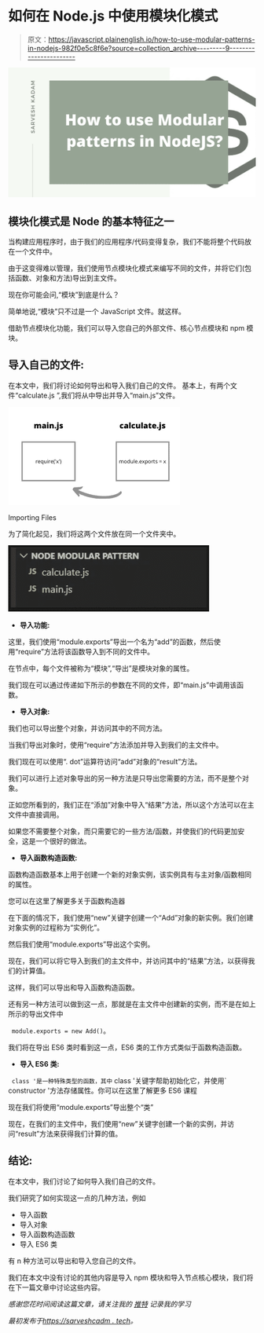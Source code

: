 # 如何在 Node.js 中使用模块化模式

> 原文：<https://javascript.plainenglish.io/how-to-use-modular-patterns-in-nodejs-982f0e5c8f6e?source=collection_archive---------9----------------------->

![](img/e2dd81791e53ea88b4804764f4a056f6.png)

## 模块化模式是 Node 的基本特征之一

当构建应用程序时，由于我们的应用程序/代码变得复杂，我们不能将整个代码放在一个文件中。

由于这变得难以管理，我们使用节点模块化模式来编写不同的文件，并将它们(包括函数、对象和方法)导出到主文件。

现在你可能会问,“模块”到底是什么？

简单地说,“模块”只不过是一个 JavaScript 文件。就这样。

借助节点模块化功能，我们可以导入您自己的外部文件、核心节点模块和 npm 模块。

## **导入自己的文件**:

在本文中，我们将讨论如何导出和导入我们自己的文件。
基本上，有两个文件“calculate.js ”,我们将从中导出并导入“main.js”文件。

![](img/1d49bc99bc44ae05472d0a0986e109c1.png)

Importing Files

为了简化起见，我们将这两个文件放在同一个文件夹中。

![](img/ff63c7935e1207743ca974a345a22d98.png)

*   **导入功能:**

这里，我们使用“module.exports”导出一个名为“add”的函数，然后使用“require”方法将该函数导入到不同的文件中。

在节点中，每个文件被称为“模块”,“导出”是模块对象的属性。

我们现在可以通过传递如下所示的参数在不同的文件，即“main.js”中调用该函数。

*   **导入对象:**

我们也可以导出整个对象，并访问其中的不同方法。

当我们导出对象时，使用“require”方法添加并导入到我们的主文件中。

我们现在可以使用“. dot”运算符访问“add”对象的“result”方法。

我们可以进行上述对象导出的另一种方法是只导出您需要的方法，而不是整个对象。

正如您所看到的，我们正在“添加”对象中导入“结果”方法，所以这个方法可以在主文件中直接调用。

如果您不需要整个对象，而只需要它的一些方法/函数，并使我们的代码更加安全，这是一个很好的做法。

*   **导入函数构造函数:**

函数构造函数基本上用于创建一个新的对象实例，该实例具有与主对象/函数相同的属性。

您可以在这里了解更多关于函数构造器

在下面的情况下，我们使用“new”关键字创建一个“Add”对象的新实例。我们创建对象实例的过程称为“实例化”。

然后我们使用“module.exports”导出这个实例。

现在，我们可以将它导入到我们的主文件中，并访问其中的“结果”方法，以获得我们的计算值。

这样，我们可以导出和导入函数构造函数。

还有另一种方法可以做到这一点，那就是在主文件中创建新的实例，而不是在如上所示的导出文件中

` module.exports = new Add()`。

我们将在导出 ES6 类时看到这一点，ES6 类的工作方式类似于函数构造函数。

*   **导入 ES6 类:**

` class '是一种特殊类型的函数，其中` class '关键字帮助初始化它，并使用` constructor '方法存储属性。你可以在这里了解更多 ES6 课程

现在我们将使用“module.exports”导出整个“类”

现在，在我们的主文件中，我们使用“new”关键字创建一个新的实例，并访问“result”方法来获得我们计算的值。

## 结论:

在本文中，我们讨论了如何导入我们自己的文件。

我们研究了如何实现这一点的几种方法，例如

*   导入函数
*   导入对象
*   导入函数构造函数
*   导入 ES6 类

有 n 种方法可以导出和导入您自己的文件。

我们在本文中没有讨论的其他内容是导入 npm 模块和导入节点核心模块，我们将在下一篇文章中讨论这些内容。

*感谢您花时间阅读这篇文章，请关注我的* [*推特*](https://twitter.com/kadamsarvesh10) *记录我的学习*

*最初发布于*[*https://sarveshcadm . tech*](https://sarveshkadam.tech/how-to-use-modular-patterns-in-nodejs)*。*